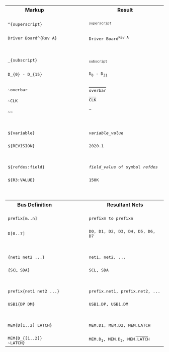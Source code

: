 <table>
    <tr>
        <th>Markup</th>
        <th></th>
        <th>Result</th>
    </tr>
    <tr>
        <td>&nbsp;<br><samp>^{superscript}</samp></td>
        <td></td>
        <td>&nbsp;<br><samp><sup>superscript</sup>&nbsp;</samp></td>
    </tr>
    <tr>
        <td>&nbsp;<br><samp>Driver Board^{Rev A}</samp></td>
        <td></td>
        <td>&nbsp;<br><samp>Driver Board<sup>Rev A</sup></samp></td>
    </tr>
    <tr>
        <td><br></td>
    </tr>
    <tr>
        <td>&nbsp;<br><samp>_{subscript}</samp></td>
        <td></td>
        <td>&nbsp;<br><samp><sub>subscript</sub>&nbsp;</samp></td>
    </tr>
    <tr>
        <td>&nbsp;<br><samp>D_{0} - D_{15}</samp></td>
        <td></td>
        <td>&nbsp;<br><samp>D<sub>0</sub> - D<sub>31</sub></samp></td>
    </tr>
    <tr>
        <td></td>
    </tr>
    <tr>
        <td> &nbsp;<br><samp>~overbar</samp><br> &nbsp;<br><samp>~CLK</samp><br> &nbsp;<br><samp>~~</samp> </td>
        <td></td>
        <td> <samp><u>&nbsp;&nbsp;&nbsp;&nbsp;&nbsp;&nbsp;&nbsp;</u></samp><br> <samp>overbar</samp><br> <samp><u>&nbsp;&nbsp;&nbsp;</u></samp><br> <samp>CLK</samp><br> <samp>&nbsp;</samp><br> <samp>~</samp> </td>
    </tr>
    <tr>
        <td><br></td>
    </tr>
    <tr>
        <td>&nbsp;<br><samp>${variable}</samp></td>
        <td></td>
        <td>&nbsp;<br><samp><i>variable_value</i></samp></td>
    </tr>
    <tr>
        <td>&nbsp;<br><samp>${REVISION}</samp></td>
        <td></td>
        <td>&nbsp;<br><samp>2020.1</samp></td>
    </tr>
    <tr>
        <td><br></td>
    </tr>
    <tr>
        <td>&nbsp;<br><samp>${refdes:field}</samp></td>
        <td></td>
        <td>&nbsp;<br><samp><i>field_value</i> of symbol <i>refdes</i></samp></td>
    </tr>
    <tr>
        <td>&nbsp;<br><samp>${R3:VALUE}</samp></td>
        <td></td>
        <td>&nbsp;<br><samp>150K</samp></td>
    </tr>
    <tr>
        <td><br></td>
    </tr>
    <tr>
        <td><br></td>
    </tr>
    <tr>
        <th>Bus Definition</th>
        <th>&nbsp;&nbsp;&nbsp;&nbsp;&nbsp;&nbsp;&nbsp;&nbsp;&nbsp;&nbsp;&nbsp;&nbsp;&nbsp;</th>
        <th>Resultant Nets</th>
    </tr>
    <tr>
        <td>&nbsp;<br><samp>prefix[m..n]</samp></td>
        <td></td>
        <td>&nbsp;<br><samp>prefixm to prefixn</samp></td>
    </tr>
    <tr>
        <td>&nbsp;<br><samp>D[0..7]</samp></td>
        <td></td>
        <td>&nbsp;<br><samp>D0, D1, D2, D3, D4, D5, D6, D7</samp></td>
    </tr>
    <tr>
        <td><br></td>
    </tr>
    <tr><samp>
            <td>&nbsp;<br><samp>{net1 net2 ...}</samp></td>
            <td></td>
            <td>&nbsp;<br><samp>net1, net2, ...</samp></td>
    </tr>
    <tr>
        <td>&nbsp;<br><samp>{SCL SDA}</samp></td>
        <td></td>
        <td>&nbsp;<br><samp>SCL, SDA</samp></td>
    </tr></samp>
    <tr>
        <td><br></td>
    </tr>
    <tr>
        <td>&nbsp;<br><samp>prefix{net1 net2 ...}</samp></td>
        <td></td>
        <td>&nbsp;<br><samp>prefix.net1, prefix.net2, ...</samp></td>
    </tr>
    <tr>
        <td>&nbsp;<br><samp>USB1{DP DM}</samp></td>
        <td></td>
        <td>&nbsp;<br><samp>USB1.DP, USB1.DM</samp></td>
    </tr>
    <tr>
        <td><br></td>
    </tr>
    <tr>
        <td>&nbsp;<br><samp>MEM{D[1..2] LATCH}</samp></td>
        <td></td>
        <td>&nbsp;<br> <samp>MEM.D1, MEM.D2, MEM.LATCH</samp> </td>
    </tr>
    <tr>
        <td>&nbsp;<br><samp>MEM{D_{[1..2]} ~LATCH}</samp></td>
        <td></td>
        <td> <samp>&nbsp;&nbsp;&nbsp;&nbsp;&nbsp;&nbsp;&nbsp;&nbsp;&nbsp;&nbsp;&nbsp; &nbsp;&nbsp;&nbsp;&nbsp;&nbsp;&nbsp; <u>&nbsp;&nbsp;&nbsp;&nbsp;&nbsp;</u></samp><br> <samp>MEM.D<sub>1</sub>, MEM.D<sub>2</sub>, MEM.LATCH</samp> </td>
    </tr>
</table>
